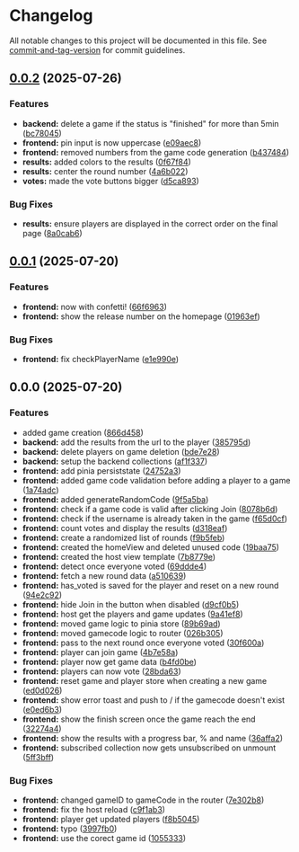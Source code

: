 # Changelog

All notable changes to this project will be documented in this file. See [commit-and-tag-version](https://github.com/absolute-version/commit-and-tag-version) for commit guidelines.

## [0.0.2](https://github.com/Nevimmu/kinkhoot/compare/v0.0.1...v0.0.2) (2025-07-26)


### Features

* **backend:** delete a game if the status is "finished" for more than 5min ([bc78045](https://github.com/Nevimmu/kinkhoot/commit/bc78045c2dc918e1e352ba1ac4e8fed79c6ada6e))
* **frontend:** pin input is now uppercase ([e09aec8](https://github.com/Nevimmu/kinkhoot/commit/e09aec850e1ccebf495dd11e526a8c2101794bf3))
* **frontend:** removed numbers from the game code generation ([b437484](https://github.com/Nevimmu/kinkhoot/commit/b437484c189cba3e9e26c1e514564cff2db8e066))
* **results:** added colors to the results ([0f67f84](https://github.com/Nevimmu/kinkhoot/commit/0f67f849a3d2f0b244f544708274266b36ecdaee))
* **results:** center the round number ([4a6b022](https://github.com/Nevimmu/kinkhoot/commit/4a6b022691b630d662e86f221a0ecb2b32f7f40b))
* **votes:** made the vote buttons bigger ([d5ca893](https://github.com/Nevimmu/kinkhoot/commit/d5ca893d7263e86a1653b7846dc1c303e2f0ce8c))


### Bug Fixes

* **results:** ensure players are displayed in the correct order on the final page ([8a0cab6](https://github.com/Nevimmu/kinkhoot/commit/8a0cab6f87dfd055a4a37096802c38e2801828fe))

## [0.0.1](https://github.com/Nevimmu/kinkhoot/compare/v0.0.0...v0.0.1) (2025-07-20)


### Features

* **frontend:** now with confetti! ([66f6963](https://github.com/Nevimmu/kinkhoot/commit/66f6963a2559d65fa60b81e10f0eb4d1ca59bffb))
* **frontend:** show the release number on the homepage ([01963ef](https://github.com/Nevimmu/kinkhoot/commit/01963ef4551e9485c8ab171b77650f9fc3eff0ed))


### Bug Fixes

* **frontend:** fix checkPlayerName ([e1e990e](https://github.com/Nevimmu/kinkhoot/commit/e1e990e57ba197b1639804d4109952cd74552dec))

## 0.0.0 (2025-07-20)


### Features

* added game creation ([866d458](https://github.com/Nevimmu/kinkhoot/commit/866d458a8f7a638b021fc6e24b4c658373dc3ed9))
* **backend:** add the results from the url to the player ([385795d](https://github.com/Nevimmu/kinkhoot/commit/385795df9efd358ccca0aa79b9a01e753070d5d9))
* **backend:** delete players on game deletion ([bde7e28](https://github.com/Nevimmu/kinkhoot/commit/bde7e2818a705239f6b002f4cbd65dc7b1423bc8))
* **backend:** setup the backend collections ([af1f337](https://github.com/Nevimmu/kinkhoot/commit/af1f337fbc8206ef2bf17e9cb0f3678e2543c23d))
* **frontend:** add pinia persiststate ([24752a3](https://github.com/Nevimmu/kinkhoot/commit/24752a3af633c02f43fc3854e1e98dda5bef3fb2))
* **frontend:** added game code validation before adding a player to a game ([1a74adc](https://github.com/Nevimmu/kinkhoot/commit/1a74adcb5d79de9324b49f6c4f4538218654467e))
* **frontend:** added generateRandomCode ([9f5a5ba](https://github.com/Nevimmu/kinkhoot/commit/9f5a5ba56282fcb2de0518ad5e29805da7abe2e5))
* **frontend:** check if a game code is valid after clicking Join ([8078b6d](https://github.com/Nevimmu/kinkhoot/commit/8078b6d56cb41cbc57d512a053f320a2f2dfdbb0))
* **frontend:** check if the username is already taken in the game ([f65d0cf](https://github.com/Nevimmu/kinkhoot/commit/f65d0cfcdb5368e8fd77986bcbf898a0185a1298))
* **frontend:** count votes and display the results ([d318eaf](https://github.com/Nevimmu/kinkhoot/commit/d318eaf8cbae604f31f069b52f84479476e41167))
* **frontend:** create a randomized list of rounds ([f9b5feb](https://github.com/Nevimmu/kinkhoot/commit/f9b5febe394771b291d90720c30ab35d30c5238f))
* **frontend:** created the homeView and deleted unused code ([19baa75](https://github.com/Nevimmu/kinkhoot/commit/19baa7563cee87f3120f81073b35c7fb51aafd82))
* **frontend:** created the host view template ([7b8779e](https://github.com/Nevimmu/kinkhoot/commit/7b8779eaac26d7061be920d3787710de27fecdb3))
* **frontend:** detect once everyone voted ([69ddde4](https://github.com/Nevimmu/kinkhoot/commit/69ddde488ae5b9aa84db80bd4630ef5ec0d779d4))
* **frontend:** fetch a new round data ([a510639](https://github.com/Nevimmu/kinkhoot/commit/a510639d5469148fb430da3520eb2e52833baa29))
* **frontend:** has_voted is saved for the player and reset on a new round ([94e2c92](https://github.com/Nevimmu/kinkhoot/commit/94e2c92be197e5ea55dcfeadbf0cffc74f88b0dd))
* **frontend:** hide Join in the button when disabled ([d9cf0b5](https://github.com/Nevimmu/kinkhoot/commit/d9cf0b59a926c1ffafc65526888c9a099a46eaae))
* **frontend:** host get the players and game updates ([9a41ef8](https://github.com/Nevimmu/kinkhoot/commit/9a41ef81363937d707147fd1b8bbdd6fff7cf3b3))
* **frontend:** moved game logic to pinia store ([89b69ad](https://github.com/Nevimmu/kinkhoot/commit/89b69ad0bdc3dbc858cbccbdf2e16511ffc4dd0d))
* **frontend:** moved gamecode logic to router ([026b305](https://github.com/Nevimmu/kinkhoot/commit/026b3051eb00ef6286c1f07d35e83d564e0f2e5a))
* **frontend:** pass to the next round once everyone voted ([30f600a](https://github.com/Nevimmu/kinkhoot/commit/30f600a3005cadb2fab5bb08405321a643b62af4))
* **frontend:** player can join game ([4b7e58a](https://github.com/Nevimmu/kinkhoot/commit/4b7e58aa4427c8281c41c2aeb597201839a1b7bc))
* **frontend:** player now get game data ([b4fd0be](https://github.com/Nevimmu/kinkhoot/commit/b4fd0be6e0ea73bb177d02c1764899d6784be380))
* **frontend:** players can now vote ([28bda63](https://github.com/Nevimmu/kinkhoot/commit/28bda63ba2ea55e7a24ee145f98194882736d493))
* **frontend:** reset game and player store when creating a new game ([ed0d026](https://github.com/Nevimmu/kinkhoot/commit/ed0d0267259c9328a3f8097a1d7d9fe339b5d400))
* **frontend:** show error toast and push to / if the gamecode doesn't exist ([e0ed6b3](https://github.com/Nevimmu/kinkhoot/commit/e0ed6b375929b5bcd6229973eceaba7ed221c2b5))
* **frontend:** show the finish screen once the game reach the end ([32274a4](https://github.com/Nevimmu/kinkhoot/commit/32274a4e5f2f5dd24ddfc99760bdda4daaedaef0))
* **frontend:** show the results with a progress bar, % and name ([36affa2](https://github.com/Nevimmu/kinkhoot/commit/36affa25167dbcf552ee7b70e0a23b7966a9dfb0))
* **frontend:** subscribed collection now gets unsubscribed on unmount ([5ff3bff](https://github.com/Nevimmu/kinkhoot/commit/5ff3bff94cf009d535308e74ad413b9108224529))


### Bug Fixes

* **frontend:** changed gameID to gameCode in the router ([7e302b8](https://github.com/Nevimmu/kinkhoot/commit/7e302b8f84d47d2fe358bdbec98c63625ba2e1d2))
* **frontend:** fix the host reload ([c9f1ab3](https://github.com/Nevimmu/kinkhoot/commit/c9f1ab35b05dab82278765b5f0fdaacdabf9a31f))
* **frontend:** player get updated players ([f8b5045](https://github.com/Nevimmu/kinkhoot/commit/f8b5045b28f93a32c38da4fca11f188afb7297f2))
* **frontend:** typo ([3997fb0](https://github.com/Nevimmu/kinkhoot/commit/3997fb058d00b96ee8dedcdce2cf0c996ce63ca4))
* **frontend:** use the corect game id ([1055333](https://github.com/Nevimmu/kinkhoot/commit/1055333d8bcad7e99acb0808be3286f58f6973ac))
